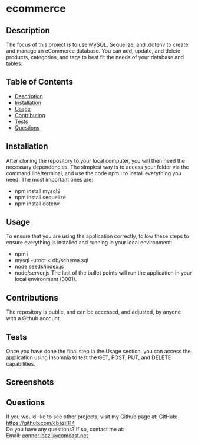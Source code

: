 # ecommerce

## Description

The focus of this project is to use MySQL, Sequelize, and .dotenv to create and manage an eCommerce database. You can add, update, and delete products, categories, and tags to best fit the needs of your database and tables. 

## Table of Contents

  * [Description](#description)
  * [Installation](#installation)
  * [Usage](#usage)
  * [Contributing](#contributing)
  * [Tests](#tests)
  * [Questions](#questions)

## Installation

After cloning the repository to your local computer, you will then need the necessary dependencies. The simplest way is to access your folder via the command line/terminal, and use the code npm i to install everything you need. The most important ones are:
* npm install mysql2
* npm install sequelize
* npm install dotenv

## Usage

To ensure that you are using the application correctly, follow these steps to ensure everything is installed and running in your local environment:
* npm i
* mysql -uroot < db/schema.sql
* node seeds/index.js
* node/server.js
The last of the bullet points will run the application in your local environment (3001).

## Contributions

The repository is public, and can be accessed, and adjusted, by anyone with a Github account.

## Tests

Once you have done the final step in the Usage section, you can access the application using Insomnia to test the GET, POST, PUT, and DELETE capabilities. 

## Screenshots

## Questions

  If you would like to see other projects, visit my Github page at: GitHub: https://github.com/cbazil114 
  <br>
  Do you have any questions? If so, contact me at: 
  <br>
  Email: connor-bazil@comcast.net